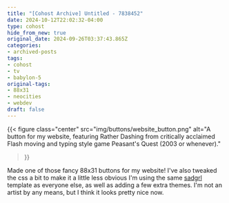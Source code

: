 ```yaml
---
title: "[Cohost Archive] Untitled - 7838452"
date: 2024-10-12T22:02:32-04:00
type: cohost
hide_from_new: true
original_date: 2024-09-26T03:37:43.865Z
categories:
- archived-posts
tags:
- cohost
- tv
- babylon-5
original-tags:
- 88x31
- neocities
- webdev
draft: false
---
```


{{< figure
    class="center"
    src="img/buttons/website_button.png"
    alt="A button for my website, featuring Rather Dashing from critically acclaimed Flash moving and typing style game Peasant's Quest (2003 or whenever)."
>}}

Made one of those fancy 88x31 buttons for my website! I've also tweaked the css a bit to make it a little less obvious I'm using the same [sadgrl](https://goblin-heart.net/sadgrl/projects/layout-builder/) template as everyone else, as well as adding a few extra themes. I'm not an artist by any means, but I think it looks pretty nice now.
